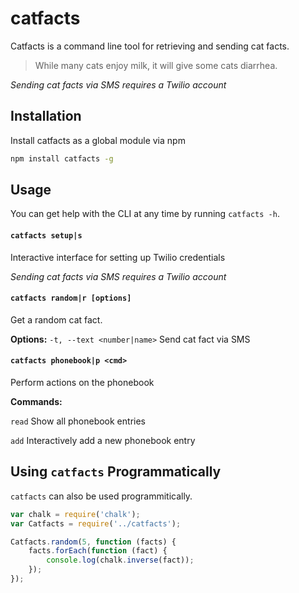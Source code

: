 # catfacts

Catfacts is a command line tool for retrieving and sending cat facts.

> While many cats enjoy milk, it will give some cats diarrhea.

*Sending cat facts via SMS requires a Twilio account*

## Installation

Install catfacts as a global module via npm

```bash
npm install catfacts -g
```

## Usage

You can get help with the CLI at any time by running `catfacts -h`.

#### `catfacts setup|s`

Interactive interface for setting up Twilio credentials

*Sending cat facts via SMS requires a Twilio account*

#### `catfacts random|r [options]`

Get a random cat fact.

**Options:**
`-t, --text <number|name>` Send cat fact via SMS

#### `catfacts phonebook|p <cmd>`

Perform actions on the phonebook

**Commands:**

`read` Show all phonebook entries

`add` Interactively add a new phonebook entry

## Using `catfacts` Programmatically

`catfacts` can also be used programmitically.

```js
var chalk = require('chalk');
var Catfacts = require('../catfacts');

Catfacts.random(5, function (facts) {
    facts.forEach(function (fact) {
        console.log(chalk.inverse(fact));
    });
});
```
